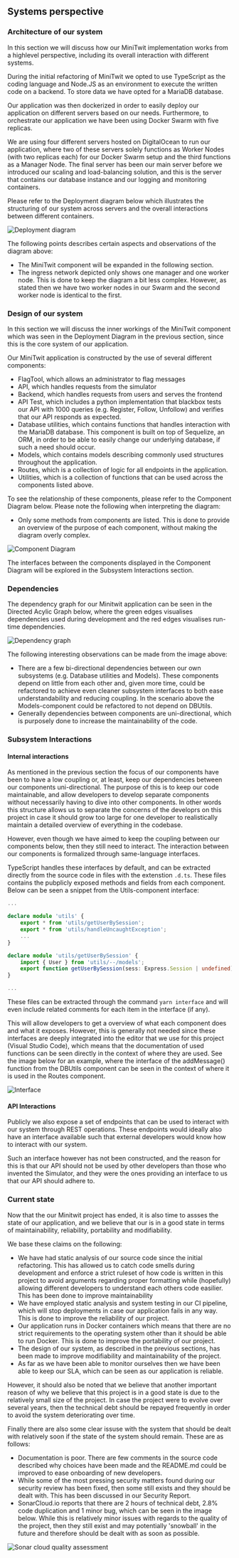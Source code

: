 ## Systems perspective

### Architecture of our system

In this section we will discuss how our MiniTwit implementation works from a highlevel perspective, including its overall interaction with different systems.

During the initial refactoring of MiniTwit we opted to use TypeScript as the
coding language and Node.JS as an environment to execute the written code on a
backend. To store data we have opted for a MariaDB database.

Our application was then dockerized in order to easily deploy our application on
different servers based on our needs. Furthermore, to orchestrate our application
we have been using Docker Swarm with five replicas.

We are using four different servers hosted on DigitalOcean to run our application, where two of these servers solely functions as Worker Nodes (with two replicas each) for our Docker Swarm setup and the third functions as a Manager Node. The final server has been our main server before we introduced our scaling and load-balancing solution, and this is the server that contains our database instance and our logging and monitoring containers.

Please refer to the Deployment diagram below which illustrates the structuring of our system across servers and the overall interactions between different containers.

![Deployment diagram](./images/deploy.png)

The following points describes certain aspects and observations of the diagram above:

* The MiniTwit component will be expanded in the following section.
* The ingress network depicted only shows one manager and one worker node. This is
done to keep the diagram a bit less complex. However, as stated then we have two worker nodes in our Swarm and the second worker node is identical to the first.

### Design of our system

In this section we will discuss the inner workings of the MiniTwit component which was seen in the Deployment Diagram in the previous section, since this is the core system of our application.

Our MiniTwit application is constructed by the use of several different components:

* FlagTool, which allows an administrator to flag messages
* API, which handles requests from the simulator
* Backend, which handles requests from users and serves the frontend
* API Test, which includes a python implementation that blackbox tests our API with 1000 queries (e.g. Register, Follow, Unfollow) and verifies that our API responds as expected.
* Database utilities, which contains functions that handles interaction with the MariaDB database. This component is built on top of Sequelize, an ORM, in order to be able to easily change our underlying database, if such a need should occur.
* Models, which contains models describing commonly used structures throughout the application.
* Routes, which is a collection of logic for all endpoints in the application.
* Utilities, which is a collection of functions that can be used across the components listed above.

To see the relationship of these components, please refer to the Component Diagram below. Please note the following when interpreting the diagram:

* Only some methods from components are listed. This is done to provide an overview of the purpose of each component, without making the diagram overly complex.

![Component Diagram](./images/design.png)

The interfaces between the components displayed in the Component Diagram will be explored in the Subsystem Interactions section.

### Dependencies

The dependency graph for our Minitwit application can be seen in the Directed Acylic Graph below, where the green edges visualises dependencies used during development and the red edges visualises run-time dependencies.

![Dependency graph](images/deps.svg)

The following interesting observations can be made from the image above:

* There are a few bi-directional dependencies between our own subsystems (e.g. Database utilities and Models). These components depend on little from each other and, given more time, could be refactored to achieve even cleaner subsystem interfaces to both ease understandability and reducing coupling. In the scenario above the Models-component could be refactored to not depend on DBUtils.
* Generally dependencies between components are uni-directional, which is purposely done to increase the maintainability of the code.

### Subsystem Interactions

#### Internal interactions

As mentioned in the previous section the focus of our components have been to have a low coupling or, at least, keep our dependencies between our components uni-directional. The purpose of this is to keep our code maintainable, and allow developers to develop separate components without necessarily having to dive into other components. In other words this structure allows us to separate the concerns of the developrs on this project in case it should grow too large for one developer to realistically maintain a detailed overview of everything in the codebase.

However, even though we have aimed to keep the coupling between our components below, then they still need to interact. The interaction between our components is formalized through same-language interfaces.

TypeScript handles these interfaces by default, and can be extracted directly from the source code in files with the extenstion `.d.ts`. These files contains the pubplicly exposed methods and fields from each component. Below can be seen a snippet from the Utils-component interface:

```typescript
...

declare module 'utils' {
    export * from 'utils/getUserBySession';
    export * from 'utils/handleUncaughtException';
    ...
}

declare module 'utils/getUserBySession' {
    import { User } from 'utils/--/models';
    export function getUserBySession(sess: Express.Session | undefined): User | undefined;
}

...
```

These files can be extracted through the command `yarn interface` and will even include related comments for each item in the interface (if any).

This will allow developers to get a overview of what each component does and what it exposes. However, this is generally not needed since these interfaces are deeply integrated into the editor that we use for this project (Visual Studio Code), which means that the documentation of used functions can be seen directly in the context of where they are used. See the image below for an example, where the interface of the addMessage() function from the DBUtils component can be seen in the context of where it is used in the Routes component.

![Interface](./images/interface.png)

#### API Interactions

Publicly we also expose a set of endpoints that can be used to interact with our system through REST operations. These endpoints would ideally also have an interface available such that external developers would know how to interact with our system.

Such an interface however has not been constructed, and the reason for this is that our API should not be used by other developers than those who invented the Simulator, and they were the ones providing an interface to us that our API should adhere to.

### Current state

Now that the our Minitwit project has ended, it is also time to assses the state of our application, and we believe that our is in a good state in terms of maintainability, reliability, portability and modifiability.

We base these claims on the following:

* We have had static analysis of our source code since the initial refactoring. This has allowed us to catch code smells during development and enforce a strict ruleset of how code is written in this project to avoid arguments regarding proper formatting while (hopefully) allowing different developers to understand each others code easilier. This has been done to improve maintainability
* We have employed static analysis and system testing in our CI pipeline, which will stop deployments in case our application fails in any way. This is done to improve the reliability of our project.
* Our application runs in Docker containers which means that there are no strict requirements to the operating system other than it should be able to run Docker. This is done to improve the portability of our project.
* The design of our system, as described in the previous sections, has been made to improve modifiability and maintainability of the project.
* As far as we have been able to monitor ourselves then we have been able to keep our SLA, which can be seen as our application is reliable.

However, it should also be noted that we believe that another important reason of why we believe that this project is in a good state is due to the relatively small size of the project. In case the project were to evolve over several years, then the technical debt should be repayed frequently in order to avoid the system deteriorating over time.

Finally there are also some clear issuse with the system that should be dealt with relatively soon if the state of the system should remain. These are as follows:

* Documentation is poor. There are few comments in the source code described why choices have been made and the README.md could be improved to ease onboarding of new developers.
* While some of the most pressing security matters found during our security review has been fixed, then some still exists and they should be dealt with. This has been discussed in our Security Report.
* SonarCloud.io reports that there are 2 hours of technical debt, 2.8% code duplication and 1 minor bug, which can be seen in the image below. While this is relatively minor issues with regards to the quality of the project, then they still exist and may potentially 'snowball' in the future and therefore should be dealt with as soon as possible.

![Sonar cloud quality assessment](./images/sonarcloud.png)